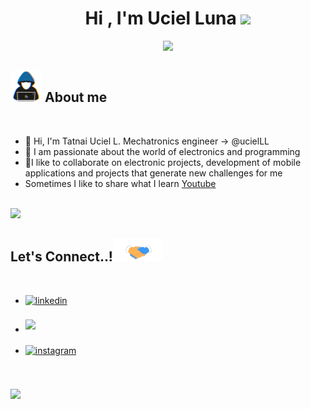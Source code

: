 <h1 align="center"><b>Hi , I'm Uciel Luna </b><img src="https://media.giphy.com/media/hvRJCLFzcasrR4ia7z/giphy.gif" width="35"></h1>
<!--  -->
<p align="center">
  <img src="https://readme-typing-svg.herokuapp.com/?font=Time+New+Roman&color=cyan&size=25&center=true&vCenter=true&width=600&height=100&lines=Self-taught+Mobile%20Developer,;Mechatronics%20engineer,;Love+to+learn+new+stuffs..%3C3">
<br>
	
## <picture><img src = "https://github.com/0xAbdulKhalid/0xAbdulKhalid/raw/main/assets/mdImages/about_me.gif" width = 50px></picture> **About me**


<br>

- 👋 Hi, I'm Tatnai Uciel L. Mechatronics engineer -> @ucielLL
- 👀   I am passionate about the world of electronics and programming
- 💞️I like to collaborate on electronic projects, development of mobile applications and projects that generate new challenges for me
- Sometimes I like to share what I learn [Youtube](https://www.youtube.com/@tatnaitech3410/featured) 
<br>
<img src="https://user-images.githubusercontent.com/73097560/115834477-dbab4500-a447-11eb-908a-139a6edaec5c.gif">
<br>

## <b> Let's Connect..!</b><img src="https://github.com/0xAbdulKhalid/0xAbdulKhalid/raw/main/assets/mdImages/handshake.gif" width ="80">
<br>
<div align='left'>

<ul>

<li>
<a href="https://www.linkedin.com/in/tatnai-uciel-luna-l-601242218/" target="_blank">
<img src="https://img.shields.io/badge/linkedin:  tatnai uciel luna-%2300acee.svg?color=405DE6&style=for-the-badge&logo=linkedin&logoColor=white" alt=linkedin style="margin-bottom: 5px;"/>
</a>
</li>

<br>

<li>
<a href="uciellunaluna54@gmail.com" target="_blank">
<img src="https://img.shields.io/badge/gmail:  uciellunaluna54-%23EA4335.svg?style=for-the-badge&logo=gmail&logoColor=white" t=mail style="margin-bottom: 5px;" />
</a>
</li>

<br>

<li>
 <a href="https://www.instagram.com/tatnai_luna/" target="_blank">
<img src=https://img.shields.io/badge/instagram-%ff5851db.svg?color=C13584&style=for-the-badge&logo=instagram&logoColor=white alt=instagram style="margin-bottom: 5px;" />
</a>
</li>

<br>
      
</ul>
</div>

<br>
<img src="https://user-images.githubusercontent.com/73097560/115834477-dbab4500-a447-11eb-908a-139a6edaec5c.gif">
<br>





<!---
ucielLL/ucielLL is a ✨ special ✨ repository because its `README.md` (this file) appears on your GitHub profile.
You can click the Preview link to take a look at your changes.
--->
